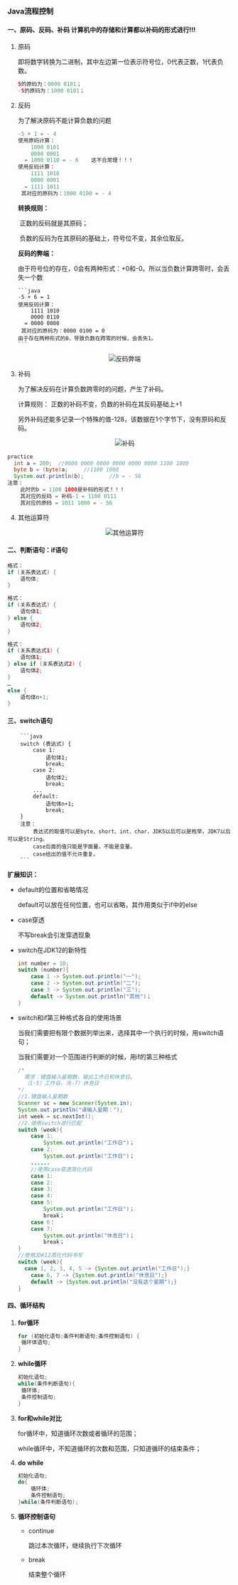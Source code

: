 ### Java流程控制

#### 一、原码、反码、补码   计算机中的存储和计算都以补码的形式进行!!!

1. 原码

   即将数字转换为二进制，其中左边第一位表示符号位，0代表正数，1代表负数。

   ```java
   5的原码为：0000 0101；
   -5的原码为：1000 0101；
   ```

2. 反码

   为了解决原码不能计算负数的问题

   ```java
   -5 + 1 = - 4
   使用原码计算：
       1000 0101
       0000 0001
     = 1000 0110 = - 6    这不合常理！！！
   使用反码计算：
       1111 1010
       0000 0001
     = 1111 1011
    其对应的原码为：1000 0100 = - 4
   ```

   **转换规则：**

   ​	正数的反码就是其原码；

   ​	负数的反码为在其原码的基础上，符号位不变，其余位取反。

   **反码的弊端：**

   ​	由于符号位的存在，0会有两种形式：+0和-0。所以当负数计算跨零时，会丢失一个数

       ```java
       -5 + 6 = 1
       使用反码计算：
           1111 1010
           0000 0110
         = 0000 0000
        其对应的原码为：0000 0100 = 0
       由于存在两种形式的0，导致负数在跨零的时候，会丢失1。
       ```

   <div style="text-align:center">
       <img src="images\反码.png" alt="反码弊端">
   </div>

3. 补码

   为了解决反码在计算负数跨零时的问题，产生了补码。

   计算规则：
           正数的补码不变，负数的补码在其反码基础上+1

   ​        另外补码还能多记录一个特殊的值-128，该数据在1个字节下，没有原码和反码。

   <div style="text-align:center">
       <img src="images\补码.png" alt="补码">
   </div>

```java
practice
  int a = 200;	//0000 0000 0000 0000 0000 0000 1100 1000
  byte b = (byte)a;		//1100 1000
  System.out.println(b);		//b = - 56
注意：
    此时的b = 1100 1000是补码的形式！！！
    其对应的反码 = 补码-1 = 1100 0111
    其对应的原码 = 1011 1000 = - 56
```

4. 其他运算符

   <div style="text-align:center">
       <img src="images\其他运算符.png" alt="其他运算符">
   </div>

#### 二、判断语句：if语句

```java
格式：
if (关系表达式) {
    语句体;	
}
```
```java
格式：
if (关系表达式) {
    语句体1;	
} else {
    语句体2;	
}
```

```java
格式：
if (关系表达式1) {
    语句体1;	
} else if (关系表达式2) {
    语句体2;	
} 
…
else {
    语句体n+1;
}
```

#### 三、switch语句

        ```java
        switch (表达式) {
        	case 1:
        		语句体1;
        		break;
        	case 2:
        		语句体2;
        		break;
        	...
        	default:
        		语句体n+1;
        		break;
        }
        注意：
            表达式的取值可以是byte、short、int、char，JDK5以后可以是枚举，JDK7以后可以是String。
            case后面的值只能是字面量，不能是变量。
            case给出的值不允许重复。
        ```

**扩展知识：**

+ default的位置和省略情况

  default可以放在任何位置，也可以省略，其作用类似于if中的else

+ case穿透

  不写break会引发穿透现象

+ switch在JDK12的新特性

  ```java
  int number = 10;
  switch (number){
      case 1 -> System.out.println("一");
      case 2 -> System.out.println("二");
      case 3 -> System.out.println("三");
      default -> System.out.println("其他")；
  }
  ```

+ switch和if第三种格式各自的使用场景

  当我们需要把有限个数据列举出来，选择其中一个执行的时候，用switch语句；

  当我们需要对一个范围进行判断的时候，用if的第三种格式

  ```java
  /*
  	需求：键盘输入星期数，输出工作日和休息日。
  	（1-5）工作日，（6-7）休息日
  */
  //1.键盘输入星期数
  Scanner sc = new Scanner(System.in);
  System.out.println("请输入星期：");
  int week = sc.nextInt();
  //2.使用switch进行匹配
  switch (week){
      case 1:
          System.out.println("工作日")；
      case 2:
          System.out.println("工作日")；
      ......
      //使用case穿透简化代码
      case 1:
      case 2:
      case 3:
      case 4:
      case 5:
          System.out.println("工作日")；
          break；
      case 6：
      case 7:
          System.out.println("休息日")；
          break；
  }
  //使用JDK12简化代码书写
  switch (week){
  	case 1, 2, 3, 4, 5 -> {System.out.println("工作日");}
      case 6, 7 -> {System.out.println("休息日");}
      default -> {System.out.println("没有这个星期");}
  }
  ```

#### 四、循环结构

1. **for循环**

   ```java
   for (初始化语句;条件判断语句;条件控制语句) {
   	循环体语句;
   }
   ```

2. **while循环**

   ```java
   初始化语句;
   while(条件判断语句){
   	循环体;
   	条件控制语句;
   }
   ```

3. **for和while对比**

   for循环中，知道循环次数或者循环的范围；

   while循环中，不知道循环的次数和范围，只知道循环的结束条件；

4. **do while**

   ```java
   初始化语句;
   do{
       循环体;
       条件控制语句;
   }while(条件判断语句);
   ```

5. **循环控制语句**

   + continue

     跳过本次循环，继续执行下次循环

   + break

     结束整个循环

   

